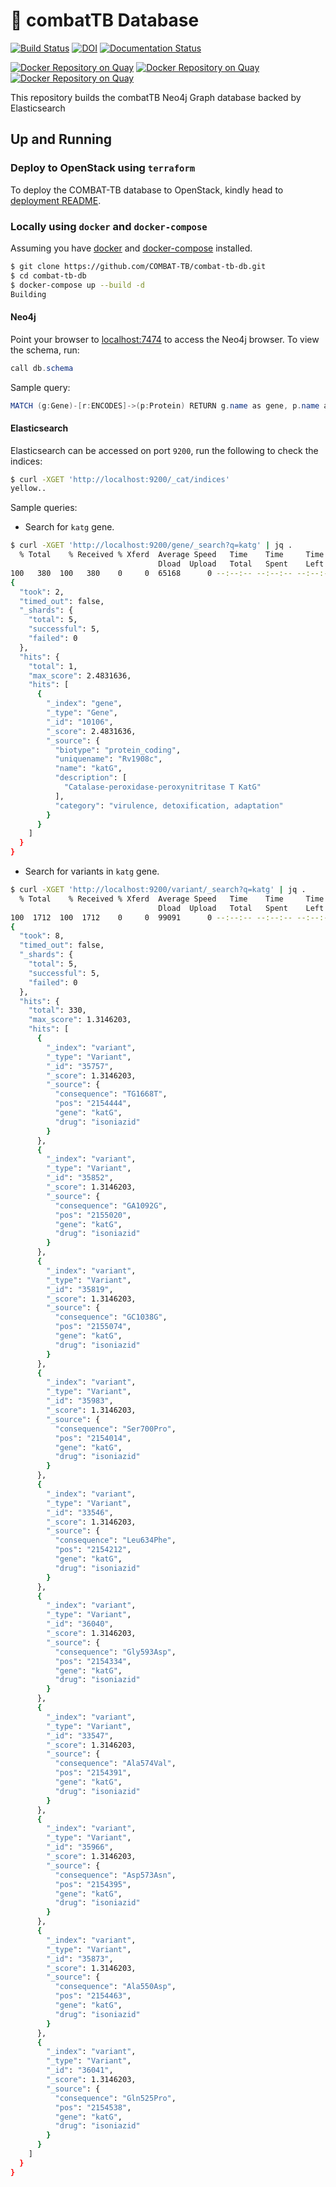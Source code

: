 # :whale: combatTB Database

[![Build Status](https://travis-ci.org/COMBAT-TB/combat-tb-db.svg?branch=master)](https://travis-ci.org/COMBAT-TB/combat-tb-db) [![DOI](https://zenodo.org/badge/DOI/10.5281/zenodo.1219127.svg)](https://doi.org/10.5281/zenodo.1219127) [![Documentation Status](https://readthedocs.org/projects/combat-tb-db/badge/?version=latest)](https://combat-tb-db.readthedocs.io/en/latest/?badge=latest)

[![Docker Repository on Quay](https://quay.io/repository/combat-tb/combattb-db/status "Docker Repository on Quay")](https://quay.io/repository/combat-tb/combattb-db) [![Docker Repository on Quay](https://quay.io/repository/combat-tb/combattb-dc/status "Docker Repository on Quay")](https://quay.io/repository/combat-tb/combattb-dc) [![Docker Repository on Quay](https://quay.io/repository/combat-tb/combattb-es/status "Docker Repository on Quay")](https://quay.io/repository/combat-tb/combattb-es)

This repository builds the combatTB Neo4j Graph database backed by Elasticsearch

## Up and Running

### Deploy to OpenStack using `terraform`

To deploy the COMBAT-TB database to OpenStack, kindly head to [deployment README](./deploy/openstack/).

### Locally using `docker` and `docker-compose`

Assuming you have [docker](https://www.docker.com/) and [docker-compose](https://docs.docker.com/compose/overview/) installed.

```sh
$ git clone https://github.com/COMBAT-TB/combat-tb-db.git
$ cd combat-tb-db
$ docker-compose up --build -d
Building
```

#### Neo4j

Point your browser to [localhost:7474](http://0.0.0.0:7474) to access the Neo4j browser.
To view the schema, run:

```java
call db.schema
```

Sample query:

```java
MATCH (g:Gene)-[r:ENCODES]->(p:Protein) RETURN g.name as gene, p.name as protein LIMIT 25
```

#### Elasticsearch

Elasticsearch can be accessed on port `9200`, run the following to check the indices:

```sh
$ curl -XGET 'http://localhost:9200/_cat/indices'
yellow..
```

Sample queries:

- Search for `katg` gene.

```sh
$ curl -XGET 'http://localhost:9200/gene/_search?q=katg' | jq .
  % Total    % Received % Xferd  Average Speed   Time    Time     Time  Current
                                 Dload  Upload   Total   Spent    Left  Speed
100   380  100   380    0     0  65168      0 --:--:-- --:--:-- --:--:-- 76000
{
  "took": 2,
  "timed_out": false,
  "_shards": {
    "total": 5,
    "successful": 5,
    "failed": 0
  },
  "hits": {
    "total": 1,
    "max_score": 2.4831636,
    "hits": [
      {
        "_index": "gene",
        "_type": "Gene",
        "_id": "10106",
        "_score": 2.4831636,
        "_source": {
          "biotype": "protein_coding",
          "uniquename": "Rv1908c",
          "name": "katG",
          "description": [
            "Catalase-peroxidase-peroxynitritase T KatG"
          ],
          "category": "virulence, detoxification, adaptation"
        }
      }
    ]
  }
}
```

- Search for variants in `katg` gene.

```sh
$ curl -XGET 'http://localhost:9200/variant/_search?q=katg' | jq .
  % Total    % Received % Xferd  Average Speed   Time    Time     Time  Current
                                 Dload  Upload   Total   Spent    Left  Speed
100  1712  100  1712    0     0  99091      0 --:--:-- --:--:-- --:--:--   98k
{
  "took": 8,
  "timed_out": false,
  "_shards": {
    "total": 5,
    "successful": 5,
    "failed": 0
  },
  "hits": {
    "total": 330,
    "max_score": 1.3146203,
    "hits": [
      {
        "_index": "variant",
        "_type": "Variant",
        "_id": "35757",
        "_score": 1.3146203,
        "_source": {
          "consequence": "TG1668T",
          "pos": "2154444",
          "gene": "katG",
          "drug": "isoniazid"
        }
      },
      {
        "_index": "variant",
        "_type": "Variant",
        "_id": "35852",
        "_score": 1.3146203,
        "_source": {
          "consequence": "GA1092G",
          "pos": "2155020",
          "gene": "katG",
          "drug": "isoniazid"
        }
      },
      {
        "_index": "variant",
        "_type": "Variant",
        "_id": "35819",
        "_score": 1.3146203,
        "_source": {
          "consequence": "GC1038G",
          "pos": "2155074",
          "gene": "katG",
          "drug": "isoniazid"
        }
      },
      {
        "_index": "variant",
        "_type": "Variant",
        "_id": "35983",
        "_score": 1.3146203,
        "_source": {
          "consequence": "Ser700Pro",
          "pos": "2154014",
          "gene": "katG",
          "drug": "isoniazid"
        }
      },
      {
        "_index": "variant",
        "_type": "Variant",
        "_id": "33546",
        "_score": 1.3146203,
        "_source": {
          "consequence": "Leu634Phe",
          "pos": "2154212",
          "gene": "katG",
          "drug": "isoniazid"
        }
      },
      {
        "_index": "variant",
        "_type": "Variant",
        "_id": "36040",
        "_score": 1.3146203,
        "_source": {
          "consequence": "Gly593Asp",
          "pos": "2154334",
          "gene": "katG",
          "drug": "isoniazid"
        }
      },
      {
        "_index": "variant",
        "_type": "Variant",
        "_id": "33547",
        "_score": 1.3146203,
        "_source": {
          "consequence": "Ala574Val",
          "pos": "2154391",
          "gene": "katG",
          "drug": "isoniazid"
        }
      },
      {
        "_index": "variant",
        "_type": "Variant",
        "_id": "35966",
        "_score": 1.3146203,
        "_source": {
          "consequence": "Asp573Asn",
          "pos": "2154395",
          "gene": "katG",
          "drug": "isoniazid"
        }
      },
      {
        "_index": "variant",
        "_type": "Variant",
        "_id": "35873",
        "_score": 1.3146203,
        "_source": {
          "consequence": "Ala550Asp",
          "pos": "2154463",
          "gene": "katG",
          "drug": "isoniazid"
        }
      },
      {
        "_index": "variant",
        "_type": "Variant",
        "_id": "36041",
        "_score": 1.3146203,
        "_source": {
          "consequence": "Gln525Pro",
          "pos": "2154538",
          "gene": "katG",
          "drug": "isoniazid"
        }
      }
    ]
  }
}
```

